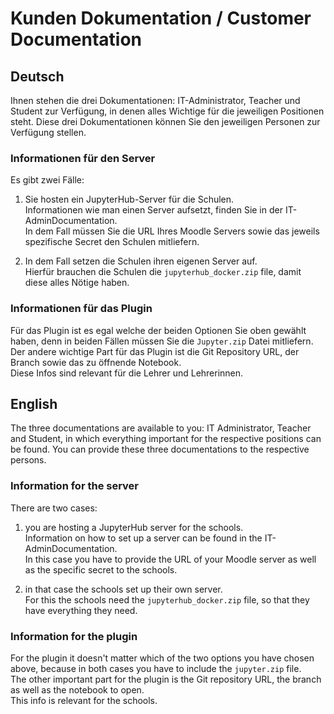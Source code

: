 # Kunden Dokumentation / Customer Documentation

## Deutsch
Ihnen stehen die drei Dokumentationen: IT-Administrator, Teacher und Student zur Verfügung,
in denen alles Wichtige für die jeweiligen Positionen steht. Diese drei Dokumentationen können 
Sie den jeweiligen Personen zur Verfügung stellen.

### Informationen für den Server
Es gibt zwei Fälle:

1.  Sie hosten ein JupyterHub-Server für die Schulen.\
    Informationen wie man einen Server aufsetzt, finden Sie in der 
    IT-AdminDocumentation.\
    In dem Fall müssen Sie die URL Ihres Moodle Servers sowie 
    das jeweils spezifische Secret den Schulen mitliefern.

2.  In dem Fall setzen die Schulen ihren eigenen Server auf.\
    Hierfür brauchen die Schulen die `jupyterhub_docker.zip` file, damit
    diese alles Nötige haben.

### Informationen für das Plugin
Für das Plugin ist es egal welche der beiden Optionen Sie oben gewählt haben, 
denn in beiden Fällen müssen Sie die `Jupyter.zip` Datei mitliefern.\
Der andere wichtige Part für das Plugin ist die Git Repository URL, der Branch sowie das zu 
öffnende Notebook.\
Diese Infos sind relevant für die Lehrer und Lehrerinnen.



## English
The three documentations are available to you: IT Administrator, Teacher and Student,
in which everything important for the respective positions can be found. You can provide these
three documentations to the respective persons.

### Information for the server
There are two cases:

1. you are hosting a JupyterHub server for the schools.\
   Information on how to set up a server can be found in the
   IT-AdminDocumentation.\
   In this case you have to provide the URL of your Moodle server as well as
   the specific secret to the schools.

2. in that case the schools set up their own server.\
   For this the schools need the `jupyterhub_docker.zip` file, so that
   they have everything they need.

### Information for the plugin
For the plugin it doesn't matter which of the two options you have chosen above,
because in both cases you have to include the `jupyter.zip` file.\
The other important part for the plugin is the Git repository URL, the branch as well as the
notebook to open.\
This info is relevant for the schools.
